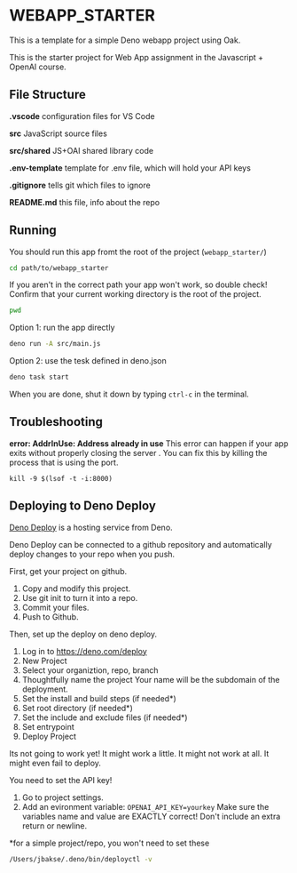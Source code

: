 # WEBAPP_STARTER

This is a template for a simple Deno webapp project using Oak.

This is the starter project for Web App assignment in the Javascript + OpenAI
course.

## File Structure

**.vscode** configuration files for VS Code

**src** JavaScript source files

**src/shared** JS+OAI shared library code

**.env-template** template for .env file, which will hold your API keys

**.gitignore** tells git which files to ignore

**README.md** this file, info about the repo

## Running

You should run this app fromt the root of the project (`webapp_starter/`)

```bash
cd path/to/webapp_starter
```

If you aren't in the correct path your app won't work, so double check! Confirm
that your current working directory is the root of the project.

```bash
pwd
```

Option 1: run the app directly

```bash
deno run -A src/main.js
```

Option 2: use the tesk defined in deno.json

```bash
deno task start
```

When you are done, shut it down by typing `ctrl-c` in the terminal.

## Troubleshooting

**error: AddrInUse: Address already in use** This error can happen if your app
exits without properly closing the server . You can fix this by killing the
process that is using the port.

```
kill -9 $(lsof -t -i:8000)
```

## Deploying to Deno Deploy

[Deno Deploy](https://deno.com/deploy) is a hosting service from Deno.

Deno Deploy can be connected to a github repository and automatically deploy changes to your repo when you push.

First, get your project on github.

1. Copy and modify this project.
2. Use git init to turn it into a repo.
3. Commit your files.
4. Push to Github.

Then, set up the deploy on deno deploy.

1. Log in to https://deno.com/deploy
2. New Project
3. Select your organiztion, repo, branch
4. Thoughtfully name the project
   Your name will be the subdomain of the deployment.
5. Set the install and build steps (if needed*)
6. Set root directory (if needed*)
7. Set the include and exclude files (if needed*)
8. Set entrypoint
9. Deploy Project

Its not going to work yet! It might work a little.
It might not work at all. It might even fail to deploy.

You need to set the API key!

1. Go to project settings.
2. Add an evironment variable: `OPENAI_API_KEY=yourkey`
   Make sure the variables name and value are EXACTLY correct!
   Don't include an extra return or newline.

*for a simple project/repo, you won't need to set these

```bash
/Users/jbakse/.deno/bin/deployctl -v
```
